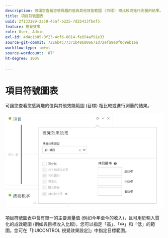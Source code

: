 ```yaml
---
description: 可讓您查看您感興趣的值與其他效能範圍 (目標) 相比較或進行測量的結果。
title: 項目符號圖表
uuid: 2f133189-2a50-45af-b225-7d2b433fbef5
feature: 視覺效果
role: User, Admin
exl-id: 4d4c1b85-0f23-4cf6-8014-fe854af91e33
source-git-commit: 7226b4c77371b486006671d72efa9e0f0d9eb1ea
workflow-type: tm+mt
source-wordcount: '87'
ht-degree: 100%

---
```


# 項目符號圖表

可讓您查看您感興趣的值與其他效能範圍 (目標) 相比較或進行測量的結果。

![](assets/bullet-image.png)

項目符號圖表中含有單一的主要測量值 (例如今年至今的收入)，且可用於輸入質化的成效範圍 (例如與目標收入比較)。您可以指定「高」、「中」和「低」的範圍。您可在「[!UICONTROL 視覺效果設定]」中指定目標範圍。
